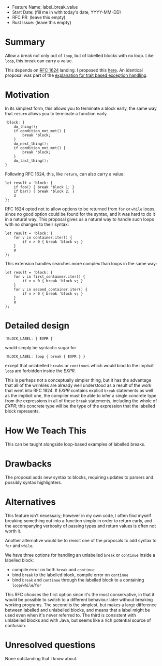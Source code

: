 - Feature Name: label_break_value
- Start Date: (fill me in with today's date, YYYY-MM-DD)
- RFC PR: (leave this empty)
- Rust Issue: (leave this empty)

# Summary
[summary]: #summary

Allow a break not only out of `loop`, but of labelled blocks with no loop. Like `loop`, this break can carry a value.

This depends on [RFC 1624](https://github.com/rust-lang/rfcs/blob/master/text/1624-loop-break-value.md) landing. I proposed this [here](https://github.com/rust-lang/rust/issues/37339#issuecomment-306573033). An identical proposal was part of the [explanation for trait based exception handling](https://github.com/rust-lang/rfcs/blob/master/text/0243-trait-based-exception-handling.md#early-exit-from-any-block).

# Motivation
[motivation]: #motivation

In its simplest form, this allows you to terminate a block early, the same way that `return` allows you to terminate a function early.

```
'block: {
    do_thing();
    if condition_not_met() {
        break 'block;
    }
    do_next_thing();
    if condition_not_met() {
        break 'block;
    }
    do_last_thing();
}
```
Following RFC 1624, this, like `return`, can also carry a value:
```
let result = 'block: {
    if foo() { break 'block 1; }
    if bar() { break 'block 2; }
    3
};
```
RFC 1624 opted not to allow options to be returned from `for` or `while` loops, since no good option could be found for the syntax, and it was hard to do it in a natural way. This proposal gives us a natural way to handle such loops with no changes to their syntax:
```
let result = 'block: {
    for v in container.iter() {
        if v > 0 { break 'block v; }
    }
    0
};
```
This extension handles searches more complex than loops in the same way:
```
let result = 'block: {
    for v in first_container.iter() {
        if v > 0 { break 'block v; }
    }
    for v in second_container.iter() {
        if v > 0 { break 'block v; }
    }
    0
};
```
# Detailed design
[design]: #detailed-design
```
'BLOCK_LABEL: { EXPR }
```
would simply be syntactic sugar for
```
'BLOCK_LABEL: loop { break { EXPR } }
```
except that unlabelled `break`s or `continue`s which would bind to the implicit `loop` are forbidden inside the *EXPR*.

This is perhaps not a conceptually simpler thing, but it has the advantage that all of the wrinkles are already well understood as a result of the work that went into RFC 1624. If *EXPR* contains explicit `break` statements as well as the implicit one, the compiler must be able to infer a single concrete type from the expressions in all of these `break` statements, including the whole of *EXPR*; this concrete type will be the type of the expression that the labelled block represents.

# How We Teach This
[how-we-teach-this]: #how-we-teach-this

This can be taught alongside loop-based examples of labelled breaks.

# Drawbacks
[drawbacks]: #drawbacks

The proposal adds new syntax to blocks, requiring updates to parsers and possibly syntax highlighters.

# Alternatives
[alternatives]: #alternatives

This feature isn't necessary; however in my own code, I often find myself breaking something out into a function simply in order to return early, and the accompanying verbosity of passing types and return values is often not worth it. 

Another alternative would be to revisit one of the proposals to add syntax to `for` and `while`.

We have three options for handling an unlabelled `break` or `continue` inside a labelled block:

 - compile error on both `break` and `continue`
 - bind `break` to the labelled block, compile error on `continue`
 - bind `break` and `continue` through the labelled block to a containing `loop`/`while`/`for`

This RFC chooses the first option since it's the most conservative, in that it would be possible to switch to a different behaviour later without breaking working programs. The second is the simplest, but makes a large difference between labelled and unlabelled blocks, and means that a label might be used even when it's never referred to. The third is consistent with unlabelled blocks and with Java, but seems like a rich potential source of confusion.

# Unresolved questions
[unresolved]: #unresolved-questions

None outstanding that I know about.

